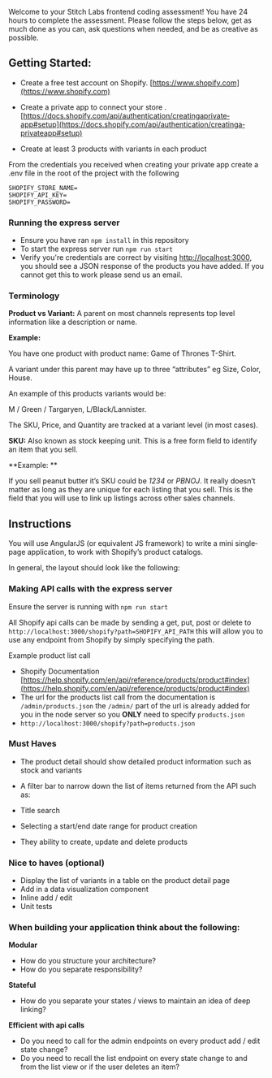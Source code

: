 Welcome to your Stitch Labs frontend coding assessment! You have 24 hours to complete the assessment. Please follow the steps below, get as much done as you can, ask questions when needed, and be as creative as possible.


## Getting Started:

- Create a free test account on Shopify. [https://www.shopify.com](https://www.shopify.com)

- Create a private app to connect your store .[https://docs.shopify.com/api/authentication/creating­a­private­app#setup](https://docs.shopify.com/api/authentication/creating­a­private­app#setup)

- Create at least 3 products with variants in each product


From the credentials you received when creating your private app create a .env file in the root of the project with the following


    SHOPIFY_STORE_NAME=
    SHOPIFY_API_KEY=
    SHOPIFY_PASSWORD=

### Running the express server
- Ensure you have ran `npm install` in this repository
- To start the express server run `npm run start`
- Verify you're credentials are correct by visiting [http://localhost:3000](http://localhost:3000), you should see a JSON response of the products you have added. If you cannot get this to work please send us an email.

### Terminology
**Product vs Variant:** A parent on most channels represents top level information like a description or name. 

**Example:**

You have one product with product name: Game of
Thrones T-Shirt.

A variant under this parent may have up to three “attributes” eg Size, Color, House. 

An example of this products variants would be: 

M / Green / Targaryen, L/Black/Lannister. 

The SKU, Price, and Quantity are tracked at a variant level (in most cases).

**SKU:** Also known as stock keeping unit. This is a free form field to identify an item that you sell.

**Example: **

If you sell peanut butter it’s SKU could be *1234* or *PBNOJ*. It really doesn’t matter as long as they are unique for each listing that you sell. This is the field that you will use to link up listings across other sales channels.


## Instructions
You will use AngularJS (or equivalent JS framework) to write a mini single­ page application, to work with Shopify’s product catalogs.

In general, the layout should look like the following:


### Making API calls with the express server

Ensure the server is running with `npm run start`

All Shopify api calls can be made by sending a get, put, post or delete to `http://localhost:3000/shopify?path=SHOPIFY_API_PATH` this will allow you to use any endpoint from Shopify by simply specifying the path.

Example product list call

- Shopify Documentation
[https://help.shopify.com/en/api/reference/products/product#index](https://help.shopify.com/en/api/reference/products/product#index)
- The url for the products list call from the documentation is `/admin/products.json` the `/admin/` part of the url is already added for you in the node server so you **ONLY** need to specify `products.json`
- `http://localhost:3000/shopify?path=products.json`


### Must Haves
- The product detail should show detailed product information such as stock and variants
- A filter bar to narrow down the list of items returned from the API such as:
 - Title search
 - Selecting a start/end date range for product creation

- They ability to create, update and delete products

### Nice to haves (optional)
- Display the list of variants in a table on the product detail page
- Add in a data visualization component
- Inline add / edit
- Unit tests

### When building your application think about the following:

**Modular**

- How do you structure your architecture?
- How do you separate responsibility?

**Stateful**

- How do you separate your states / views to maintain an idea of deep linking?

**Efficient with api calls**

- Do you need to call for the admin endpoints on every product add / edit state
change?
- Do you need to recall the list endpoint on every state change to and from the list view or if the user deletes an item?

